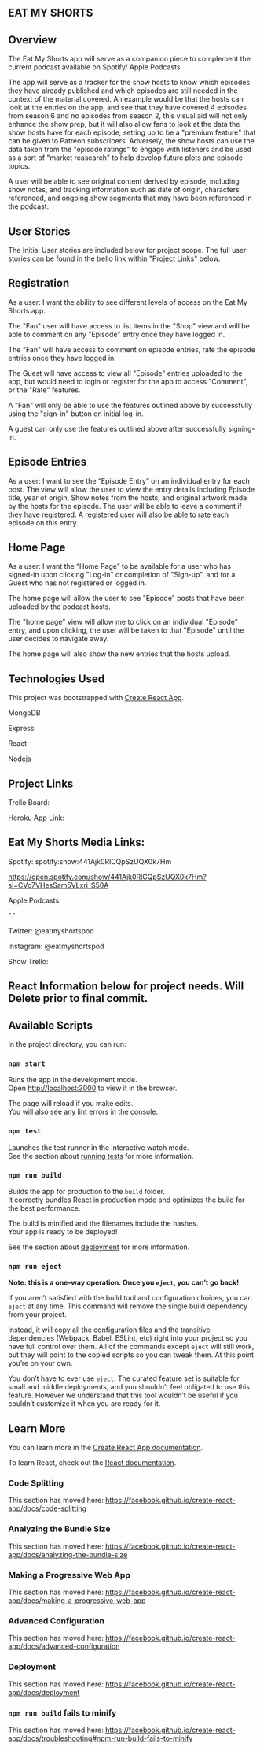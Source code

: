 ## EAT MY SHORTS

## Overview

The Eat My Shorts app will serve as a companion piece to complement the current podcast available on Spotify/ Apple Podcasts.

The app will serve as a tracker for the show hosts to know which episodes they have already published and which episodes are still needed in the context of the material covered. An example would be that the hosts can look at the entries on the app, and see that they have covered 4 episodes from season 6 and no episodes from season 2, this visual aid will not only enhance the show prep, but it will also allow fans to look at the data the show hosts have for each episode, setting up to be a "premium feature" that can be given to Patreon subscribers. Adversely, the show hosts can use the data taken from the "episode ratings" to engage with listeners and be used as a sort of "market reasearch" to help develop future plots and episode topics.

A user will be able to see original content derived by episode, including show notes, and tracking information such as date of origin, characters referenced, and ongoing show segments that may have been referenced in the podcast.

## User Stories

The Initial User stories are included below for project scope. The full user stories can be found in the trello link within "Project Links" below.

## Registration

As a user: I want the ability to see different levels of access on the Eat My Shorts app.

The "Fan" user will have access to list items in the "Shop" view and will be able to comment on any "Episode" entry once they have logged in.

The "Fan" will have access to comment on episode entries, rate the episode entries once they have logged in.

The Guest will have access to view all "Episode" entries uploaded to the app, but would need to login or register for the app to access "Comment", or the "Rate" features.

A "Fan" will only be able to use the features outlined above by successfully using the "sign-in" button on initial log-in.

A guest can only use the features outlined above after successfully signing-in.

## Episode Entries

As a user: I want to see the “Episode Entry” on an individual entry for each post.  The view will allow the user to view the entry details including Episode title, year of origin, Show notes from the hosts, and original artwork made by the hosts for the episode.  The user will be able to leave a comment if they have registered.  A registered user will also be able to rate each episode on this entry.

## Home Page

As a user: I want the “Home Page” to be available for a user who has signed-in upon clicking "Log-in" or completion of "Sign-up", and for a Guest who has not registered or logged in.

The home page will allow the user to see "Episode" posts that have been uploaded by the podcast hosts.

The "home page" view will allow me to click on an individual "Episode" entry, and upon clicking, the user will be taken to that "Episode" until the user decides to navigate away.

The home page will also show the new entries that the hosts upload.

## Technologies Used

This project was bootstrapped with [Create React App](https://github.com/facebook/create-react-app).

MongoDB

Express

React

Nodejs

## Project Links

Trello Board: 

Heroku App Link: 

## Eat My Shorts Media Links:

Spotify: spotify:show:441Ajk0RlCQpSzUQX0k7Hm

https://open.spotify.com/show/441Ajk0RlCQpSzUQX0k7Hm?si=CVc7VHesSam5VLxrj_S50A

Apple Podcasts:

"."

Twitter: @eatmyshortspod

Instagram: @eatmyshortspod

Show Trello:


##  React Information below for project needs. Will Delete prior to final commit. 



## Available Scripts

In the project directory, you can run:

### `npm start`

Runs the app in the development mode.<br>
Open [http://localhost:3000](http://localhost:3000) to view it in the browser.

The page will reload if you make edits.<br>
You will also see any lint errors in the console.

### `npm test`

Launches the test runner in the interactive watch mode.<br>
See the section about [running tests](https://facebook.github.io/create-react-app/docs/running-tests) for more information.

### `npm run build`

Builds the app for production to the `build` folder.<br>
It correctly bundles React in production mode and optimizes the build for the best performance.

The build is minified and the filenames include the hashes.<br>
Your app is ready to be deployed!

See the section about [deployment](https://facebook.github.io/create-react-app/docs/deployment) for more information.

### `npm run eject`

**Note: this is a one-way operation. Once you `eject`, you can’t go back!**

If you aren’t satisfied with the build tool and configuration choices, you can `eject` at any time. This command will remove the single build dependency from your project.

Instead, it will copy all the configuration files and the transitive dependencies (Webpack, Babel, ESLint, etc) right into your project so you have full control over them. All of the commands except `eject` will still work, but they will point to the copied scripts so you can tweak them. At this point you’re on your own.

You don’t have to ever use `eject`. The curated feature set is suitable for small and middle deployments, and you shouldn’t feel obligated to use this feature. However we understand that this tool wouldn’t be useful if you couldn’t customize it when you are ready for it.

## Learn More

You can learn more in the [Create React App documentation](https://facebook.github.io/create-react-app/docs/getting-started).

To learn React, check out the [React documentation](https://reactjs.org/).

### Code Splitting

This section has moved here: https://facebook.github.io/create-react-app/docs/code-splitting

### Analyzing the Bundle Size

This section has moved here: https://facebook.github.io/create-react-app/docs/analyzing-the-bundle-size

### Making a Progressive Web App

This section has moved here: https://facebook.github.io/create-react-app/docs/making-a-progressive-web-app

### Advanced Configuration

This section has moved here: https://facebook.github.io/create-react-app/docs/advanced-configuration

### Deployment

This section has moved here: https://facebook.github.io/create-react-app/docs/deployment

### `npm run build` fails to minify

This section has moved here: https://facebook.github.io/create-react-app/docs/troubleshooting#npm-run-build-fails-to-minify
